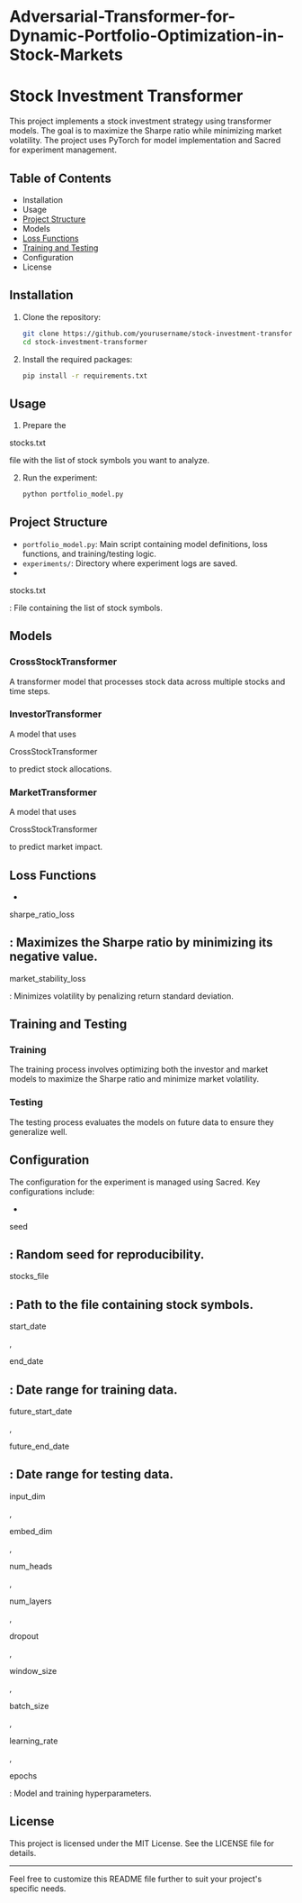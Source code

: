# Adversarial-Transformer-for-Dynamic-Portfolio-Optimization-in-Stock-Markets

# Stock Investment Transformer

This project implements a stock investment strategy using transformer models. The goal is to maximize the Sharpe ratio while minimizing market volatility. The project uses PyTorch for model implementation and Sacred for experiment management.

## Table of Contents

- Installation
- Usage
- [Project Structure](#project-structure)
- Models
- [Loss Functions](#loss-functions)
- [Training and Testing](#training-and-testing)
- Configuration
- License

## Installation

1. Clone the repository:
    ```sh
    git clone https://github.com/yourusername/stock-investment-transformer.git
    cd stock-investment-transformer
    ```

2. Install the required packages:
    ```sh
    pip install -r requirements.txt
    ```

## Usage

1. Prepare the 

stocks.txt

 file with the list of stock symbols you want to analyze.

2. Run the experiment:
    ```sh
    python portfolio_model.py
    ```

## Project Structure

- `portfolio_model.py`: Main script containing model definitions, loss functions, and training/testing logic.
- `experiments/`: Directory where experiment logs are saved.
- 

stocks.txt

: File containing the list of stock symbols.

## Models

### CrossStockTransformer

A transformer model that processes stock data across multiple stocks and time steps.

### InvestorTransformer

A model that uses 

CrossStockTransformer

 to predict stock allocations.

### MarketTransformer

A model that uses 

CrossStockTransformer

 to predict market impact.

## Loss Functions

- 

sharpe_ratio_loss

: Maximizes the Sharpe ratio by minimizing its negative value.
- 

market_stability_loss

: Minimizes volatility by penalizing return standard deviation.

## Training and Testing

### Training

The training process involves optimizing both the investor and market models to maximize the Sharpe ratio and minimize market volatility.

### Testing

The testing process evaluates the models on future data to ensure they generalize well.

## Configuration

The configuration for the experiment is managed using Sacred. Key configurations include:

- 

seed

: Random seed for reproducibility.
- 

stocks_file

: Path to the file containing stock symbols.
- 

start_date

, 

end_date

: Date range for training data.
- 

future_start_date

, 

future_end_date

: Date range for testing data.
- 

input_dim

, 

embed_dim

, 

num_heads

, 

num_layers

, 

dropout

, 

window_size

, 

batch_size

, 

learning_rate

, 

epochs

: Model and training hyperparameters.

## License

This project is licensed under the MIT License. See the LICENSE file for details.

---

Feel free to customize this README file further to suit your project's specific needs.
